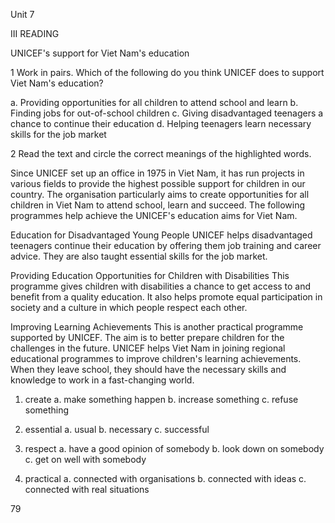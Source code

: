 Unit 7

III READING

UNICEF's support for Viet Nam's education

1 Work in pairs. Which of the following do you think UNICEF does to support Viet Nam's education?

a. Providing opportunities for all children to attend school and learn
b. Finding jobs for out-of-school children
c. Giving disadvantaged teenagers a chance to continue their education
d. Helping teenagers learn necessary skills for the job market

2 Read the text and circle the correct meanings of the highlighted words.

Since UNICEF set up an office in 1975 in Viet Nam, it has run projects in various fields to provide the highest possible support for children in our country. The organisation particularly aims to create opportunities for all children in Viet Nam to attend school, learn and succeed. The following programmes help achieve the UNICEF's education aims for Viet Nam.

Education for Disadvantaged Young People
UNICEF helps disadvantaged teenagers continue their education by offering them job training and career advice. They are also taught essential skills for the job market.

Providing Education Opportunities for Children with Disabilities
This programme gives children with disabilities a chance to get access to and benefit from a quality education. It also helps promote equal participation in society and a culture in which people respect each other.

Improving Learning Achievements
This is another practical programme supported by UNICEF. The aim is to better prepare children for the challenges in the future. UNICEF helps Viet Nam in joining regional educational programmes to improve children's learning achievements. When they leave school, they should have the necessary skills and knowledge to work in a fast-changing world.

1. create
a. make something happen    b. increase something    c. refuse something

2. essential
a. usual    b. necessary    c. successful

3. respect
a. have a good opinion of somebody
b. look down on somebody
c. get on well with somebody

4. practical
a. connected with organisations
b. connected with ideas
c. connected with real situations

79